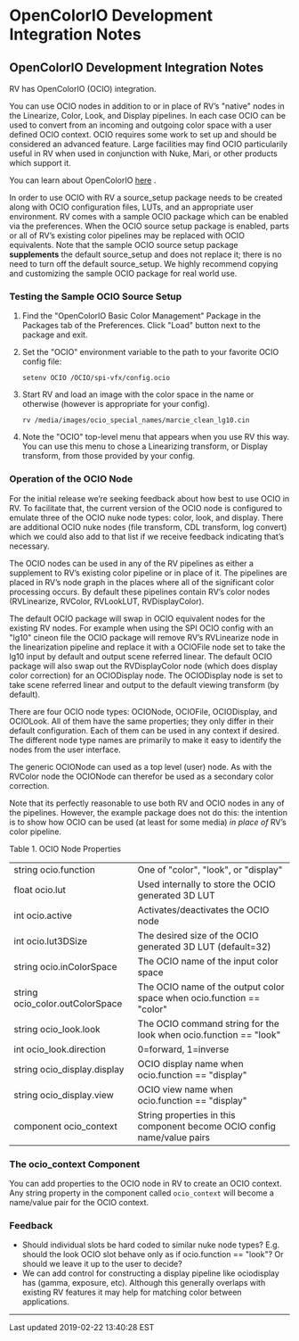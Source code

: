 # OpenColorIO Development Integration Notes

## OpenColorIO Development Integration Notes

RV has OpenColorIO (OCIO) integration.

You can use OCIO nodes in addition to or in place of RV’s "native" nodes in the Linearize, Color, Look, and Display pipelines. In each case OCIO can be used to convert from an incoming and outgoing color space with a user defined OCIO context. OCIO requires some work to set up and should be considered an advanced feature. Large facilities may find OCIO particularily useful in RV when used in conjunction with Nuke, Mari, or other products which support it.

You can learn about OpenColorIO [here](http://opencolorio.org) .

In order to use OCIO with RV a source_setup package needs to be created along with OCIO configuration files, LUTs, and an appropriate user environment. RV comes with a sample OCIO package which can be enabled via the preferences. When the OCIO source setup package is enabled, parts or all of RV’s existing color pipelines may be replaced with OCIO equivalents. Note that the sample OCIO source setup package **supplements** the default source_setup and does not replace it; there is no need to turn off the default source_setup. We highly recommend copying and customizing the sample OCIO package for real world use.

### Testing the Sample OCIO Source Setup

1.  Find the "OpenColorIO Basic Color Management" Package in the Packages tab of the Preferences. Click "Load" button next to the package and exit.
    
2.  Set the "OCIO" environment variable to the path to your favorite OCIO config file:
    
    ```
    setenv OCIO /OCIO/spi-vfx/config.ocio 
    ```
    
3.  Start RV and load an image with the color space in the name or otherwise (however is appropriate for your config).
    
    ```
    rv /media/images/ocio_special_names/marcie_clean_lg10.cin 
    ```
    
4.  Note the "OCIO" top-level menu that appears when you use RV this way. You can use this menu to chose a Linearizing transform, or Display transform, from those provided by your config.
    

### Operation of the OCIO Node

For the initial release we’re seeking feedback about how best to use OCIO in RV. To facilitate that, the current version of the OCIO node is configured to emulate three of the OCIO nuke node types: color, look, and display. There are additional OCIO nuke nodes (file transform, CDL transform, log convert) which we could also add to that list if we receive feedback indicating that’s necessary.

The OCIO nodes can be used in any of the RV pipelines as either a supplement to RV’s existing color pipeline or in place of it. The pipelines are placed in RV’s node graph in the places where all of the significant color processing occurs. By default these pipelines contain RV’s color nodes (RVLinearize, RVColor, RVLookLUT, RVDisplayColor).

The default OCIO package will swap in OCIO equivalent nodes for the existing RV nodes. For example when using the SPI OCIO config with an "lg10" cineon file the OCIO package will remove RV’s RVLinearize node in the linearization pipeline and replace it with a OCIOFile node set to take the lg10 input by default and output scene referred linear. The default OCIO package will also swap out the RVDisplayColor node (which does display color correction) for an OCIODisplay node. The OCIODisplay node is set to take scene referred linear and output to the default viewing transform (by default).

There are four OCIO node types: OCIONode, OCIOFile, OCIODisplay, and OCIOLook. All of them have the same properties; they only differ in their default configuration. Each of them can be used in any context if desired. The different node type names are primarily to make it easy to identify the nodes from the user interface.

The generic OCIONode can used as a top level (user) node. As with the RVColor node the OCIONode can therefor be used as a secondary color correction.

Note that its perfectly reasonable to use both RV and OCIO nodes in any of the pipelines. However, the example package does not do this: the intention is to show how OCIO can be used (at least for some media) *in place of* RV’s color pipeline.

Table 1. OCIO Node Properties

|  |  |
| --- | --- |
| string ocio.function | One of "color", "look", or "display" |
| float ocio.lut | Used internally to store the OCIO generated 3D LUT |
| int ocio.active | Activates/deactivates the OCIO node |
| int ocio.lut3DSize | The desired size of the OCIO generated 3D LUT (default=32) |
| string ocio.inColorSpace | The OCIO name of the input color space |
| string ocio_color.outColorSpace | The OCIO name of the output color space when ocio.function == "color" |
| string ocio_look.look | The OCIO command string for the look when ocio.function == "look" |
| int ocio_look.direction | 0=forward, 1=inverse |
| string ocio_display.display | OCIO display name when ocio.function == "display" |
| string ocio_display.view | OCIO view name when ocio.function == "display" |
| component ocio_context | String properties in this component become OCIO config name/value pairs |

### The ocio_context Component

You can add properties to the OCIO node in RV to create an OCIO context. Any string property in the component called `ocio_context` will become a name/value pair for the OCIO context.

### Feedback

* Should individual slots be hard coded to similar nuke node types? E.g. should the look OCIO slot behave only as if ocio.function == "look"? Or should we leave it up to the user to decide?
* We can add control for constructing a display pipeline like ociodisplay has (gamma, exposure, etc). Although this generally overlaps with existing RV features it may help for matching color between applications.

* * *

Last updated 2019-02-22 13:40:28 EST
